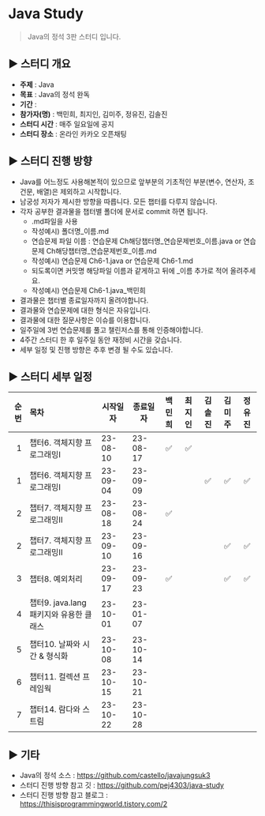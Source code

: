 Java Study
=============
> Java의 정석 3판 스터디 입니다.

## :arrow_forward: 스터디 개요
* **주제** : Java
* **목표** : Java의 정석 완독
* **기간** : 
* **참가자(명)** : 백민희, 최지인, 김미주, 정유진, 김솔진
* **스터디 시간** : 매주 일요일에 공지
* **스터디 장소** : 온라인 카카오 오픈채팅

##  :arrow_forward: 스터디 진행 방향
* Java를 어느정도 사용해본적이 있으므로 앞부분의 기초적인 부분(변수, 연산자, 조건문, 배열)은 제외하고 시작합니다.
* 남궁성 저자가 제시한 방향을 따릅니다. 모든 챕터를 다루지 않습니다.
* 각자 공부한 결과물을 챕터별 폴더에 문서로 commit 하면 됩니다. 
  * .md파일을 사용
  * 작성예시) 폴더명_이름.md
  * 연습문제 파일 이름 : 연습문제 Ch해당챕터명_연습문제번호_이름.java or 연습문제 Ch해당챕터명_연습문제번호_이름.md
  * 작성예시) 연습문제 Ch6-1.java or 연습문제 Ch6-1.md
  * 되도록이면 커밋명 해당파일 이름과 같게하고 뒤에 _이름 추가로 적어 올려주세요.
  * 작성예시) 연습문제 Ch6-1.java_백민희 
* 결과물은 챕터별 종료일자까지 올려야합니다.
* 결과물와 연습문제에 대한 형식은 자유입니다.
* 결과물에 대한 질문사항은 이슈를 이용합니다.
* 일주일에 3번 연습문제를 풀고 챌린저스를 통해 인증해야합니다.
* 4주간 스터디 한 후 일주일 동안 재정비 시간을 갖습니다.
* 세부 일정 및 진행 방향은 추후 변경 될 수도 있습니다.

## :arrow_forward: 스터디 세부 일정
| 순번 | 목차              | 시작일자     | 종료일자     |         백민희          | 최지인 | 김솔진 | 김미주 | 정유진 |  
| ------: | :---------------|----------|----------|:--------------------:|:---:|:---:|:---:|:-------:|
| 1 | 챕터6. 객체지향 프로그래밍Ⅰ | 23-08-10 | 23-08-17 |  :white_check_mark:  | :white_check_mark: |   |     |  |
| 1 | 챕터6. 객체지향 프로그래밍Ⅰ | 23-09-04 | 23-09-09 |                      |  | :white_check_mark:    |  :white_check_mark:   | :white_check_mark: |
| 2 | 챕터7. 객체지향 프로그래밍Ⅱ | 23-08-18 | 23-08-24 |  :white_check_mark:  |     |     |     |  |
| 2 | 챕터7. 객체지향 프로그래밍Ⅱ | 23-09-10 | 23-09-16 |    |     |     |   :white_check_mark:    | :white_check_mark: |
| 3 | 챕터8. 예외처리 | 23-09-17 | 23-09-23 |     :white_check_mark:     |     |     |   :white_check_mark:  | :white_check_mark: |
| 4 | 챕터9. java.lang 패키지와 유용한 클래스 | 23-10-01 | 23-01-07 |                      |     |     |     |  |
| 5 | 챕터10. 날짜와 시간 & 형식화 | 23-10-08 | 23-10-14 |                      |     |     |     |  |
| 6 | 챕터11. 컬렉션 프레임웍 | 23-10-15 | 23-10-21 |                      |     |     |     |  |
| 7 | 챕터14. 람다와 스트림 | 23-10-22 | 23-10-28 |                      |     |     |     |  |


## :arrow_forward: 기타
+ Java의 정석 소스 : https://github.com/castello/javajungsuk3
+ 스터디 진행 방향 참고 깃 : https://github.com/pej4303/java-study
+ 스터디 진행 방향 참고 블로그 : https://thisisprogrammingworld.tistory.com/2

